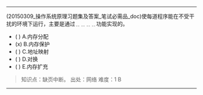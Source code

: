 ---
(20150309_操作系统原理习题集及答案_笔试必需品_doc)使每道程序能在不受干扰的环境下运行，主要是通过﹎﹎﹎﹎功能实现的。
- ( ) A.内存分配 
- (x) B.内存保护 
- ( ) C.地址映射 
- ( ) D.对换 
- ( ) E.内存扩充

> 知识点：缺页中断。
> 出处：网络
> 难度：1
> B

---